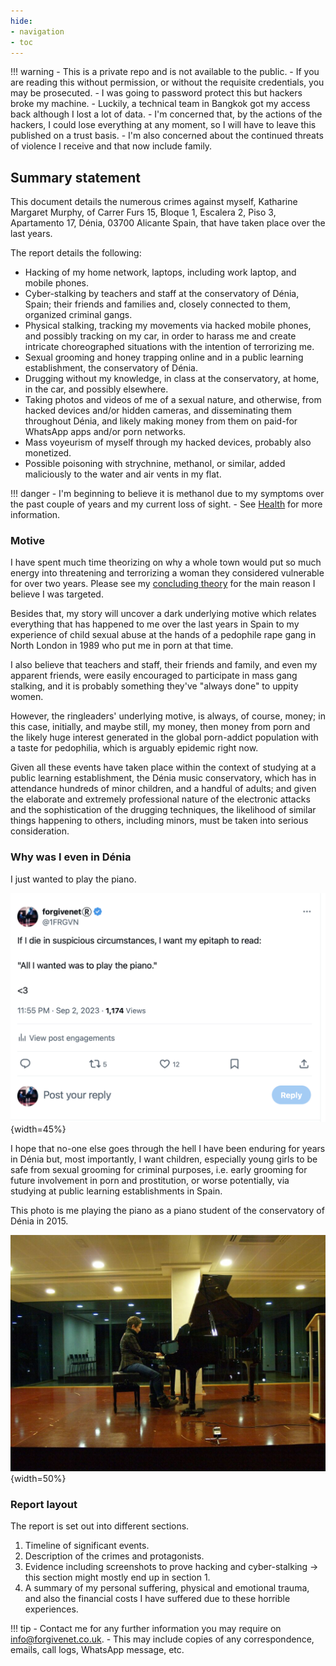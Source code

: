 ```yaml
---
hide:
- navigation
- toc
---
```


!!! warning
    - This is a private repo and is not available to the public.
    - If you are reading this without permission, or without the requisite credentials, you may be prosecuted.
    - I was going to password protect this but hackers broke my machine.
    - Luckily, a technical team in Bangkok got my access back although I lost a lot of data.
    - I'm concerned that, by the actions of the hackers, I could lose everything at any moment, so I will have to leave this published on a trust basis.
    - I'm also concerned about the continued threats of violence I receive and that now include family.

## Summary statement

This document details the numerous crimes against myself, Katharine Margaret Murphy, of Carrer Furs 15, Bloque 1, Escalera 2, Piso 3, Apartamento 17, Dénia, 03700 Alicante Spain, that have taken place over the last years.

The report details the following:

- Hacking of my home network, laptops, including work laptop, and mobile phones.
- Cyber-stalking by teachers and staff at the conservatory of Dénia, Spain; their friends and families and, closely connected to them, organized criminal gangs.
- Physical stalking, tracking my movements via hacked mobile phones, and possibly tracking on my car, in order to harass me and create intricate choreographed situations with the intention of terrorizing me.
- Sexual grooming and honey trapping online and in a public learning establishment, the conservatory of Dénia.
- Drugging without my knowledge, in class at the conservatory, at home, in the car, and possibly elsewhere.
- Taking photos and videos of me of a sexual nature, and otherwise, from hacked devices and/or hidden cameras, and disseminating them throughout Dénia, and likely making money from them on paid-for WhatsApp apps and/or porn networks.
- Mass voyeurism of myself through my hacked devices, probably also monetized.
- Possible poisoning with strychnine, methanol, or similar, added maliciously to the water and air vents in my flat.

!!! danger
    - I'm beginning to believe it is methanol due to my symptoms over the past couple of years and my current loss of sight.
    - See [Health](personal/health.md#eyes) for more information.

### Motive

I have spent much time theorizing on why a whole town would put so much energy into threatening and terrorizing a woman they considered vulnerable for over two years. Please see my [concluding theory](theories.md) for the main reason I believe I was targeted.

Besides that, my story will uncover a dark underlying motive which relates everything that has happened to me over the last years in Spain to my experience of child sexual abuse at the hands of a pedophile rape gang in North London in 1989 who put me in porn at that time.

I also believe that teachers and staff, their friends and family, and even my apparent friends, were easily encouraged to participate in mass gang stalking, and it is probably something they've "always done" to uppity women. 

However, the ringleaders' underlying motive, is always, of course, money; in this case, initially, and maybe still, my money, then money from porn and the likely huge interest generated in the global porn-addict population with a taste for pedophilia, which is arguably epidemic right now. 

Given all these events have taken place within the context of studying at a public learning establishment, the Dénia music conservatory, which has in attendance hundreds of minor children, and a handful of adults; and given the elaborate and extremely professional nature of the electronic attacks and the sophistication of the drugging techniques, the likelihood of similar things happening to others, including minors, must be taken into serious consideration.

### Why was I even in Dénia

I just wanted to play the piano. 

![All I wanted was to play the piano](content/tweets/all-i-wanted.png){width=45%}

I hope that no-one else goes through the hell I have been enduring for years in Dénia but, most importantly, I want children, especially young girls to be safe from sexual grooming for criminal purposes, i.e. early grooming for future involvement in porn and prostitution, or worse potentially, via studying at public learning establishments in Spain.

This photo is me playing the piano as a piano student of the conservatory of Dénia in 2015.

![Katharine Murphy plays the piano at the boat club in Dénia in 2015](content/images/katharine-pianist.jpg){width=50%}

### Report layout

The report is set out into different sections.

1. Timeline of significant events.
2. Description of the crimes and protagonists.
3. Evidence including screenshots to prove hacking and cyber-stalking -> this section might mostly end up in section 1.
4. A summary of my personal suffering, physical and emotional trauma, and also the financial costs I have suffered due to these horrible experiences.

!!! tip
    - Contact me for any further information you may require on info@forgivenet.co.uk.
    - This may include copies of any correspondence, emails, call logs, WhatsApp message, etc.